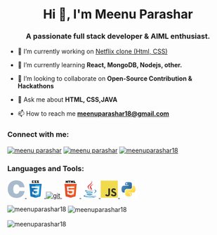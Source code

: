 <h1 align="center">Hi 👋, I'm Meenu Parashar</h1>
<h3 align="center">A passionate full stack developer & AIML enthusiast.</h3>


- 🔭 I’m currently working on [Netflix clone (Html, CSS)](https://meenuparashar18.github.io/Netflix-clone/)

- 🌱 I’m currently learning **React, MongoDB, Nodejs, other.**

- 👯 I’m looking to collaborate on **Open-Source Contribution & Hackathons**

- 💬 Ask me about **HTML, CSS,JAVA**

- 📫 How to reach me **meenuparashar18@gmail.com**

<h3 align="left">Connect with me:</h3>
<p align="left">
<a href="https://linkedin.com/in/meenu parashar" target="blank"><img align="center" src="https://raw.githubusercontent.com/rahuldkjain/github-profile-readme-generator/master/src/images/icons/Social/linked-in-alt.svg" alt="meenu parashar" height="30" width="40" /></a>
<a href="https://www.hackerrank.com/meenu parashar" target="blank"><img align="center" src="https://raw.githubusercontent.com/rahuldkjain/github-profile-readme-generator/master/src/images/icons/Social/hackerrank.svg" alt="meenu parashar" height="30" width="40" /></a>
<a href="https://www.leetcode.com/meenuparashar18" target="blank"><img align="center" src="https://raw.githubusercontent.com/rahuldkjain/github-profile-readme-generator/master/src/images/icons/Social/leet-code.svg" alt="meenuparashar18" height="30" width="40" /></a>
</p>

<h3 align="left">Languages and Tools:</h3>
<p align="left"> <a href="https://www.cprogramming.com/" target="_blank" rel="noreferrer"> <img src="https://raw.githubusercontent.com/devicons/devicon/master/icons/c/c-original.svg" alt="c" width="40" height="40"/> </a> <a href="https://www.w3schools.com/css/" target="_blank" rel="noreferrer"> <img src="https://raw.githubusercontent.com/devicons/devicon/master/icons/css3/css3-original-wordmark.svg" alt="css3" width="40" height="40"/> </a> <a href="https://git-scm.com/" target="_blank" rel="noreferrer"> <img src="https://www.vectorlogo.zone/logos/git-scm/git-scm-icon.svg" alt="git" width="40" height="40"/> </a> <a href="https://www.w3.org/html/" target="_blank" rel="noreferrer"> <img src="https://raw.githubusercontent.com/devicons/devicon/master/icons/html5/html5-original-wordmark.svg" alt="html5" width="40" height="40"/> </a> <a href="https://www.java.com" target="_blank" rel="noreferrer"> <img src="https://raw.githubusercontent.com/devicons/devicon/master/icons/java/java-original.svg" alt="java" width="40" height="40"/> </a> <a href="https://developer.mozilla.org/en-US/docs/Web/JavaScript" target="_blank" rel="noreferrer"> <img src="https://raw.githubusercontent.com/devicons/devicon/master/icons/javascript/javascript-original.svg" alt="javascript" width="40" height="40"/> </a> <a href="https://www.python.org" target="_blank" rel="noreferrer"> <img src="https://raw.githubusercontent.com/devicons/devicon/master/icons/python/python-original.svg" alt="python" width="40" height="40"/> </a> </p>

<p><img align="left" src="https://github-readme-stats.vercel.app/api/top-langs?username=meenuparashar18&show_icons=true&locale=en&layout=compact" alt="meenuparashar18" /></p>

<p>&nbsp;<img align="center" src="https://github-readme-stats.vercel.app/api?username=meenuparashar18&show_icons=true&locale=en" alt="meenuparashar18" /></p>

<p><img align="center" src="https://github-readme-streak-stats.herokuapp.com/?user=meenuparashar18&" alt="meenuparashar18" /></p>

